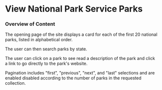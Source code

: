 # View National Park Service Parks

### Overview of Content

 The opening page of the site displays a card for each of the first 20 national parks, listed in alphabetical order.

 The user can then search parks by state.

 The user can click on a park to see read a description of the park and click a link to go directly to the park's website.



 Pagination includes "first", "previous", "next", and "last" selections and are enabled disabled according to the number of parks in the requested collection.